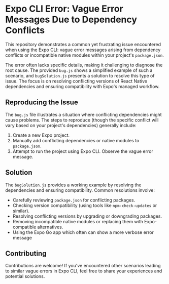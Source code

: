 # Expo CLI Error: Vague Error Messages Due to Dependency Conflicts

This repository demonstrates a common yet frustrating issue encountered when using the Expo CLI: vague error messages arising from dependency conflicts or incompatible native modules within your project's `package.json`.

The error often lacks specific details, making it challenging to diagnose the root cause.  The provided `bug.js` shows a simplified example of such a scenario, and `bugSolution.js` presents a solution to resolve this type of issue.  The focus is on resolving conflicting versions of React Native dependencies and ensuring compatibility with Expo's managed workflow.

## Reproducing the Issue

The `bug.js` file illustrates a situation where conflicting dependencies might cause problems.  The steps to reproduce (though the specific conflict will vary based on your project's dependencies) generally include:

1.  Create a new Expo project.
2.  Manually add conflicting dependencies or native modules to `package.json`.
3.  Attempt to run the project using Expo CLI.  Observe the vague error message.

## Solution

The `bugSolution.js` provides a working example by resolving the dependencies and ensuring compatibility.  Common resolutions involve:

*   Carefully reviewing `package.json` for conflicting packages.
*   Checking version compatibility (using tools like `npm-check-updates` or similar).
*   Resolving conflicting versions by upgrading or downgrading packages.
*   Removing incompatible native modules or replacing them with Expo-compatible alternatives.
*   Using the Expo Go app which often can show a more verbose error message

## Contributing

Contributions are welcome!  If you've encountered other scenarios leading to similar vague errors in Expo CLI, feel free to share your experiences and potential solutions.